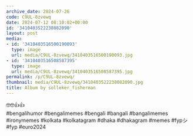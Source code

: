 ```yaml
---
archive_date: 2024-07-26
code: C9UL-8zvewq
date: 2024-07-12 08:10:02+00:00
id: '3410403522238082090'
layout: post
media:
- id: '3410403516500190093'
  type: image
  url: media/C9UL-8zvewq/3410403516500190093.jpg
- id: '3410403516508587395'
  type: image
  url: media/C9UL-8zvewq/3410403516508587395.jpg
permalink: /p/C9UL-8zvewq/
thumbnail: media/C9UL-8zvewq/3410403522238082090.jpg
title: Album by solleker_fisherman
---
```


🤓🤓👍👍  
#bengalihumor #bengalimemes #bengali #bangali #bangalimemes #ironymemes #kolkata #kolkatagram #dhaka #dhakagram #memes #fypシ #fyp #euro2024